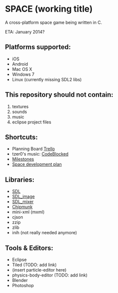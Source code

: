 # SPACE (working title)
A cross-platform space game being written in C.

ETA: January 2014?

## Platforms supported:
- iOS
- Android
- Mac OS X
- Windows 7
- Linux (currently missing SDL2 libs)


## This repository should not contain:
1. textures
2. sounds
3. music
4. eclipse project files


## Shortcuts:
* Planning Board [Trello](https://trello.com/b/p0dbPsik/space)
* tzer0's music: [CodeBlocked](https://dl.dropboxusercontent.com/u/1184173/renoise/CodeBlocked/index.html)
* [Milestones](about:blank)
* [Space development plan](https://docs.google.com/document/d/1Dtj3eIV7wXX-JbMaPKmj9ORMLq9SSRsVYANchJQ3Ihg/edit)


## Libraries:
- [SDL](http://www.libsdl.org/)
- [SDL_image](http://www.libsdl.org/projects/SDL_image)
- [SDL_mixer](http://www.libsdl.org/projects/SDL_mixer)
- [Chipmunk](http://chipmunk-physics.net/)
- mini-xml (mxml)
- cjson
- zzip
- zlib
- inih (not really needed anymore)


## Tools & Editors:
- Eclipse
- Tiled (TODO: add link)
- (insert particle-editor here)
- physics-body-editor (TODO: add link)
- Blender
- Photoshop
